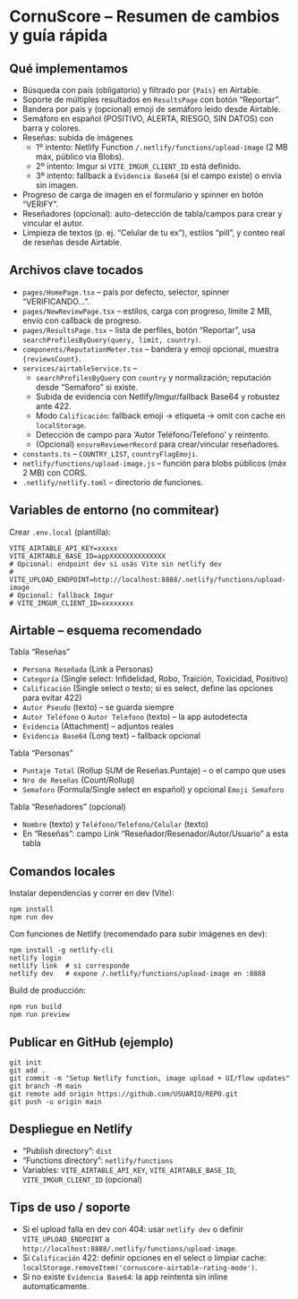 # CornuScore – Resumen de cambios y guía rápida

## Qué implementamos

- Búsqueda con país (obligatorio) y filtrado por `{País}` en Airtable.
- Soporte de múltiples resultados en `ResultsPage` con botón “Reportar”.
- Bandera por país y (opcional) emoji de semáforo leído desde Airtable.
- Semáforo en español (POSITIVO, ALERTA, RIESGO, SIN DATOS) con barra y colores.
- Reseñas: subida de imágenes
  - 1º intento: Netlify Function `/.netlify/functions/upload-image` (2 MB máx, público via Blobs).
  - 2º intento: Imgur si `VITE_IMGUR_CLIENT_ID` está definido.
  - 3º intento: fallback a `Evidencia Base64` (si el campo existe) o envía sin imagen.
- Progreso de carga de imagen en el formulario y spinner en botón “VERIFY”.
- Reseñadores (opcional): auto-detección de tabla/campos para crear y vincular el autor.
- Limpieza de textos (p. ej. “Celular de tu ex”), estilos “pill”, y conteo real de reseñas desde Airtable.

## Archivos clave tocados

- `pages/HomePage.tsx` – país por defecto, selector, spinner “VERIFICANDO…”.
- `pages/NewReviewPage.tsx` – estilos, carga con progreso, límite 2 MB, envío con callback de progreso.
- `pages/ResultsPage.tsx` – lista de perfiles, botón “Reportar”, usa `searchProfilesByQuery(query, limit, country)`.
- `components/ReputationMeter.tsx` – bandera y emoji opcional, muestra `{reviewsCount}`.
- `services/airtableService.ts` –
  - `searchProfilesByQuery` con `country` y normalización; reputación desde “Semaforo” si existe.
  - Subida de evidencia con Netlify/Imgur/fallback Base64 y robustez ante 422.
  - Modo `Calificación`: fallback emoji → etiqueta → omit con cache en `localStorage`.
  - Detección de campo para ‘Autor Teléfono/Telefono’ y reintento.
  - (Opcional) `ensureReviewerRecord` para crear/vincular reseñadores.
- `constants.ts` – `COUNTRY_LIST`, `countryFlagEmoji`.
- `netlify/functions/upload-image.js` – función para blobs públicos (máx 2 MB) con CORS.
- `.netlify/netlify.toml` – directorio de funciones.

## Variables de entorno (no commitear)

Crear `.env.local` (plantilla):

```
VITE_AIRTABLE_API_KEY=xxxxx
VITE_AIRTABLE_BASE_ID=appXXXXXXXXXXXXXX
# Opcional: endpoint dev si usás Vite sin netlify dev
# VITE_UPLOAD_ENDPOINT=http://localhost:8888/.netlify/functions/upload-image
# Opcional: fallback Imgur
# VITE_IMGUR_CLIENT_ID=xxxxxxxx
```

## Airtable – esquema recomendado

Tabla “Reseñas”
- `Persona Reseñada` (Link a Personas)
- `Categoría` (Single select: Infidelidad, Robo, Traición, Toxicidad, Positivo)
- `Calificación` (Single select o texto; si es select, define las opciones para evitar 422)
- `Autor Pseudo` (texto) – se guarda siempre
- `Autor Teléfono` o `Autor Telefono` (texto) – la app autodetecta
- `Evidencia` (Attachment) – adjuntos reales
- `Evidencia Base64` (Long text) – fallback opcional

Tabla “Personas”
- `Puntaje Total` (Rollup SUM de Reseñas.Puntaje) – o el campo que uses
- `Nro de Reseñas` (Count/Rollup)
- `Semaforo` (Formula/Single select en español) y opcional `Emoji Semaforo`

Tabla “Reseñadores” (opcional)
- `Nombre` (texto) y `Teléfono/Telefono/Celular` (texto)
- En “Reseñas”: campo Link “Reseñador/Resenador/Autor/Usuario” a esta tabla

## Comandos locales

Instalar dependencias y correr en dev (Vite):

```
npm install
npm run dev
```

Con funciones de Netlify (recomendado para subir imágenes en dev):

```
npm install -g netlify-cli
netlify login
netlify link  # si corresponde
netlify dev   # expone /.netlify/functions/upload-image en :8888
```

Build de producción:

```
npm run build
npm run preview
```

## Publicar en GitHub (ejemplo)

```
git init
git add .
git commit -m "Setup Netlify function, image upload + UI/flow updates"
git branch -M main
git remote add origin https://github.com/USUARIO/REPO.git
git push -u origin main
```

## Despliegue en Netlify

- “Publish directory”: `dist`
- “Functions directory”: `netlify/functions`
- Variables: `VITE_AIRTABLE_API_KEY`, `VITE_AIRTABLE_BASE_ID`, `VITE_IMGUR_CLIENT_ID` (opcional)

## Tips de uso / soporte

- Si el upload falla en dev con 404: usar `netlify dev` o definir `VITE_UPLOAD_ENDPOINT` a `http://localhost:8888/.netlify/functions/upload-image`.
- Si `Calificación` 422: definir opciones en el select o limpiar cache: `localStorage.removeItem('cornuscore-airtable-rating-mode')`.
- Si no existe `Evidencia Base64`: la app reintenta sin inline automaticamente.

